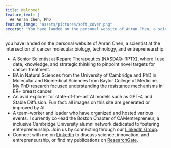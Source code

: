```yaml
---
title: Welcome!
feature_text: |
  ## Anran Chen, PhD
feature_image: "assets/pictures/soft_cover.png"
excerpt: "You have landed on the personal website of Anran Chen, a scientist at the intersection of cancer molecular biology, technology, and entrepreneurship."
---
```


you have landed on the personal website of Anran Chen, a scientist at the intersection of cancer molecular biology, technology, and entrepreneurship.

- A Senior Scientist at Repare Therapeutics (NASDAQ: RPTX), where I use data, knowledge, and strategic thinking to pinpoint novel targets for cancer treatment.
- BA in Natural Sciences from the University of Cambridge and PhD in Molecular and Biomedical Sciences from Baylor College of Medicine. My PhD research focused understanding the resistance mechanisms in ER+ breast cancer.
- An avid explorer for state-of-the-art AI models such as GPT-4 and Stable Diffusion. Fun fact: all images on this site are generated or improved by AI.
- A team-worker and leader who have organized and hosted various events. I currently co-lead the Boston Chapter of  CAMentrepreneur, a inclusive Cambridge University alumni network dedicated to fostering entrepreneurship. Join us by connecting through our [LinkedIn Group](https://www.linkedin.com/groups/13026165/).
- Connect with me on [LinkedIn](https://www.linkedin.com/in/anran-chen-ph-d-6386a5a9/) to discuss science, innovation, and entrepreneurship, or find my publications on [ResearchGate](https://www.researchgate.net/profile/Anran-Chen-6).
